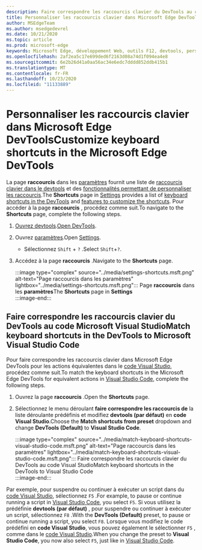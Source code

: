```yaml
---
description: Faire correspondre les raccourcis clavier du DevTools au code Visual Studio
title: Personnaliser les raccourcis clavier dans Microsoft Edge DevTools
author: MSEdgeTeam
ms.author: msedgedevrel
ms.date: 10/21/2020
ms.topic: article
ms.prod: microsoft-edge
keywords: Microsoft Edge, développement Web, outils F12, devtools, personnalisé, raccourcis, clavier, code Visual Studio
ms.openlocfilehash: 2af2ea5c17e699ded6f2163d08a74d1f094ea4e8
ms.sourcegitcommit: 6e2b26d41a0aa56ac34e6edc7dddd852ddb415b1
ms.translationtype: MT
ms.contentlocale: fr-FR
ms.lasthandoff: 10/23/2020
ms.locfileid: "11133889"
---
```

# <span data-ttu-id="3bceb-104">Personnaliser les raccourcis clavier dans Microsoft Edge DevTools</span><span class="sxs-lookup"><span data-stu-id="3bceb-104">Customize keyboard shortcuts in the Microsoft Edge DevTools</span></span>  

<span data-ttu-id="3bceb-105">La page **raccourcis** dans les [paramètres][DevToolsCustomizeSettings] fournit une liste de [raccourcis clavier dans le devtools][DevToolsShortcuts] et des [fonctionnalités permettant de personnaliser les raccourcis](#match-keyboard-shortcuts-in-the-devtools-to-microsoft-visual-studio-code).</span><span class="sxs-lookup"><span data-stu-id="3bceb-105">The **Shortcuts** page in [Settings][DevToolsCustomizeSettings] provides a list of [keyboard shortcuts in the DevTools][DevToolsShortcuts] and [features to customize the shortcuts](#match-keyboard-shortcuts-in-the-devtools-to-microsoft-visual-studio-code).</span></span>  <span data-ttu-id="3bceb-106">Pour accéder à la page **raccourcis** , procédez comme suit.</span><span class="sxs-lookup"><span data-stu-id="3bceb-106">To navigate to the **Shortcuts** page, complete the following steps.</span></span>  

1.  <span data-ttu-id="3bceb-107">[Ouvrez devtools][DevtoolsOpenMain].</span><span class="sxs-lookup"><span data-stu-id="3bceb-107">[Open DevTools][DevtoolsOpenMain].</span></span>  
1.  <span data-ttu-id="3bceb-108">Ouvrez [paramètres][DevToolsCustomizeSettings].</span><span class="sxs-lookup"><span data-stu-id="3bceb-108">Open [Settings][DevToolsCustomizeSettings].</span></span>
    *   <span data-ttu-id="3bceb-109">Sélectionnez `Shift` + `?` .</span><span class="sxs-lookup"><span data-stu-id="3bceb-109">Select `Shift`+`?`.</span></span>  
1.  <span data-ttu-id="3bceb-110">Accédez à la page **raccourcis** .</span><span class="sxs-lookup"><span data-stu-id="3bceb-110">Navigate to the **Shortcuts** page.</span></span>  
    
    :::image type="complex" source="../media/settings-shortcuts.msft.png" alt-text="Page raccourcis dans les paramètres" lightbox="../media/settings-shortcuts.msft.png":::
       <span data-ttu-id="3bceb-112">Page **raccourcis** dans les **paramètres**</span><span class="sxs-lookup"><span data-stu-id="3bceb-112">The **Shortcuts** page in **Settings**</span></span>  
    :::image-end:::  
    
## <span data-ttu-id="3bceb-113">Faire correspondre les raccourcis clavier du DevTools au code Microsoft Visual Studio</span><span class="sxs-lookup"><span data-stu-id="3bceb-113">Match keyboard shortcuts in the DevTools to Microsoft Visual Studio Code</span></span>  

<span data-ttu-id="3bceb-114">Pour faire correspondre les raccourcis clavier dans Microsoft Edge DevTools pour les actions équivalentes dans le [code Visual Studio][VisualStudioCode], procédez comme suit.</span><span class="sxs-lookup"><span data-stu-id="3bceb-114">To match the keyboard shortcuts in the Microsoft Edge DevTools for equivalent actions in [Visual Studio Code][VisualStudioCode], complete the following steps.</span></span>  

1.  <span data-ttu-id="3bceb-115">Ouvrez la page **raccourcis** .</span><span class="sxs-lookup"><span data-stu-id="3bceb-115">Open the **Shortcuts** page.</span></span>
1.  <span data-ttu-id="3bceb-116">Sélectionnez le menu déroulant **faire correspondre les raccourcis de** la liste déroulante prédéfinis et modifiez **devtools (par défaut)** en **code Visual Studio**.</span><span class="sxs-lookup"><span data-stu-id="3bceb-116">Choose the **Match shortcuts from preset** dropdown and change **DevTools (Default)** to **Visual Studio Code**.</span></span>  
    
    :::image type="complex" source="../media/match-keyboard-shortcuts-visual-studio-code.msft.png" alt-text="Page raccourcis dans les paramètres" lightbox="../media/match-keyboard-shortcuts-visual-studio-code.msft.png":::
       <span data-ttu-id="3bceb-118">Faire correspondre les raccourcis clavier du DevTools au code Visual Studio</span><span class="sxs-lookup"><span data-stu-id="3bceb-118">Match keyboard shortcuts in the DevTools to Visual Studio Code</span></span>  
    :::image-end:::  
    
<span data-ttu-id="3bceb-119">Par exemple, pour suspendre ou continuer à exécuter un script dans du [code Visual Studio][VisualStudioCodeShortcutsKeyboardWindows], sélectionnez `F5` .</span><span class="sxs-lookup"><span data-stu-id="3bceb-119">For example, to pause or continue running a script in [Visual Studio Code][VisualStudioCodeShortcutsKeyboardWindows], you select `F5`.</span></span>  <span data-ttu-id="3bceb-120">Si vous utilisez la prédéfinie **devtools (par défaut)** , pour suspendre ou continuer à exécuter un script, sélectionnez `F8` .</span><span class="sxs-lookup"><span data-stu-id="3bceb-120">With the **DevTools (Default)** preset, to pause or continue running a script, you select `F8`.</span></span>  <span data-ttu-id="3bceb-121">Lorsque vous modifiez le code prédéfini en **code Visual Studio**, vous pouvez également le sélectionner `F5` , comme dans le [code Visual Studio][VisualStudioCodeShortcutsKeyboardWindows].</span><span class="sxs-lookup"><span data-stu-id="3bceb-121">When you change the preset to **Visual Studio Code**, you now also select `F5`, just like in [Visual Studio Code][VisualStudioCodeShortcutsKeyboardWindows].</span></span>  

<!-- ## Edit shortcuts for any action in the DevTools -->

<!-- links -->  

[DevToolsCustomizeSettings]: ./index.md#settings "Paramètres-personnaliser Microsoft Edge DevTools | Documents Microsoft"  
[DevtoolsOpenMain]: ../open.md "Ouvrez Microsoft Edge DevTools | Documents Microsoft"  
[DevToolsShortcuts]: ../shortcuts.md "Raccourcis clavier dans Microsoft Edge DevTools | Documents Microsoft"  
[VisualStudioCode]: https://code.visualstudio.com "Code Microsoft Visual Studio"  
[VisualStudioCodeShortcutsKeyboardWindows]: https://code.visualstudio.com/shortcuts/keyboard-shortcuts-windows.pdf "Raccourcis clavier dans Visual Studio pour Windows | Code Microsoft Visual Studio"  
